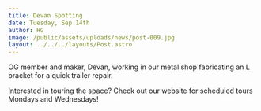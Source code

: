 ```yaml
---
title: Devan Spotting
date: Tuesday, Sep 14th
author: HG
image: /public/assets/uploads/news/post-009.jpg
layout: ../../../layouts/Post.astro
---
```


OG member and maker, Devan, working in our metal shop fabricating an L bracket for a quick trailer repair.

Interested in touring the space? Check out our website for scheduled tours Mondays and Wednesdays!
